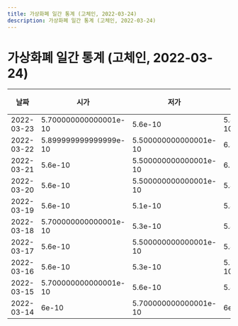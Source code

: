 ```yaml
---
title: 가상화폐 일간 통계 (고체인, 2022-03-24)
description: 가상화폐 일간 통계 (고체인, 2022-03-24)
---
```



가상화폐 일간 통계 (고체인, 2022-03-24)
===

|날짜|시가|저가|고가|종가|비고|
|--|--|--|--|--|--|
|2022-03-23|5.700000000000001e-10|5.6e-10|5.899999999999999e-10|5.700000000000001e-10|    |
|2022-03-22|5.899999999999999e-10|5.500000000000001e-10|6.3e-10|5.700000000000001e-10|    |
|2022-03-21|5.6e-10|5.500000000000001e-10|6.1e-10|5.899999999999999e-10|    |
|2022-03-20|5.6e-10|5.500000000000001e-10|5.8e-10|5.6e-10|    |
|2022-03-19|5.6e-10|5.1e-10|5.8e-10|5.700000000000001e-10|    |
|2022-03-18|5.700000000000001e-10|5.3e-10|5.8e-10|5.6e-10|    |
|2022-03-17|5.6e-10|5.500000000000001e-10|5.8e-10|5.700000000000001e-10|    |
|2022-03-16|5.6e-10|5.3e-10|5.700000000000001e-10|5.500000000000001e-10|    |
|2022-03-15|5.700000000000001e-10|5.6e-10|5.8e-10|5.6e-10|    |
|2022-03-14|6e-10|5.700000000000001e-10|6e-10|5.8e-10|    |
